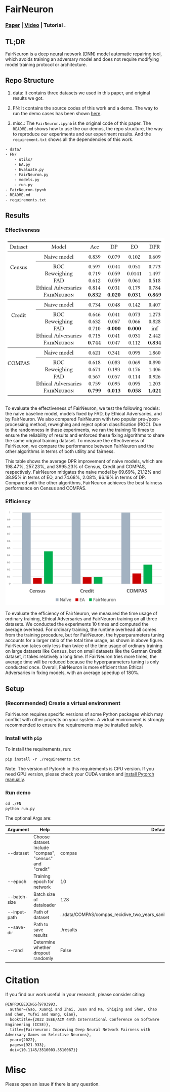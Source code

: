 # FairNeuron

### [Paper](https://arxiv.org/abs/2204.02567) | [Video](https://youtu.be/pAe4os3JjA0) | Tutorial . 

## TL;DR

FairNeuron is a deep neural network (DNN) model automatic repairing tool, which avoids training an adversary model and does not require modifying model training protocol or architecture.

## Repo Structure

1. data: It contains three datasets we used in this paper, and original results we got.

2. FN: It contains the source codes of this work and a demo. The way to run the demo cases has been shown [here](#setup).

4. misc.: The `FairNeuron.ipynb` is the original code of this paper. The `README.md` shows how to use the our demos, the repo structure, the way to reproduce our experiments and our experiment results. And the `requirement.txt` shows all the dependencies of this work.

```
- data/
- FN/
    - utils/
    - EA.py
    - Evaluate.py
    - FairNeuron.py
    - models.py
    - run.py
- FairNeuron.ipynb
- README.md
- requirements.txt
```


## Results
### Effectiveness
![Rebuttal](./appendix.png)

To evaluate the effectiveness of FairNeuron, we test the following models: the naive baseline model, models fixed by FAD, by Ethical Adversaries, and by FairNeuron. We also compared FairNeuron with two popular pre-/post-processing method, reweighing and reject option classification (ROC). Due to the randomness in these experiments, we ran the training 10 times to ensure the reliability of results and enforced these fixing algorithms to share the same original training dataset. To measure the effectiveness of FairNeuron, we compare the performance between FairNeuron and the other algorithms in terms of both utility and fairness. 

This table shows the average DPR improvement of naive models, which are 198.47%, 257.23%, and 3995.23% of Census, Credit and COMPAS, respectively. FairNeuron mitigates the naive model by 69.69%, 21.12% and 38.95% in terms of EO, and 74.68%, 2.08%, 96.19% in terms of DP. Compared with the other algorithms, FairNeuron achieves the best fairness performance on Census and COMPAS. 

### Efficiency
![Efficiency](./effi1.png)

To evaluate the efficiency of FairNeuron, we measured the time usage of ordinary training, Ethical Adversaries and FairNeuron training on all three datasets. We conducted the experiments 10 times and computed the average overhead. For ordinary training, the runtime overhead all comes from the training procedure, but for FairNeuron, the hyperparameters tuning accounts for a larger ratio of the total time usage, as shown in above figure. FairNeuron takes only less than twice of the time usage of ordinary training on large datasets like Census, but on small datasets like the German Credit dataset, it takes relatively a long time. If FairNeuron tries more times, the average time will be reduced because the hyperparameters tuning is only conducted once. Overall, FairNeuron is more efficient than Ethical Adversaries in fixing models, with an average speedup of 180%.

## <span id="setup">Setup</span>
### (Recommended) Create a virtual environment
FairNeuron requires specific versions of some Python packages which may conflict with other projects on your system. A virtual environment is strongly recommended to ensure the requirements may be installed safely.

### Install with `pip`
To install the requirements, run:

`pip install -r ./requirements.txt`

Note: The version of Pytorch in this requirements is CPU version. If you need GPU version, please check your CUDA version and [install Pytorch manually](https://pytorch.org/).

### Run demo

```shell
cd ./FN
python run.py
```

The optional Args are:

| Argument     | Help                                                    | Default                                                      |
| ------------ | ------------------------------------------------------- | ------------------------------------------------------------ |
| --dataset    | Choose dataset. Include "compas", "census" and "credit" | compas                                                       |
| --epoch      | Training epoch for network                              | 10                                                           |
| --batch-size | Batch size of dataloader                                | 128                                                          |
| --input-path | Path of dataset                                         | ../data/COMPAS/compas_recidive_two_years_sanitize_age_category_jail_time_decile_score.csv |
| --save-dir   | Path to save results                                    | ./results                                                    |
| --rand       | Determine whether dropout randomly                      | False                                                        |



# Citation

If you find our work useful in your research, please consider citing:

```
@INPROCEEDINGS{9793993,
  author={Gao, Xuanqi and Zhai, Juan and Ma, Shiqing and Shen, Chao and Chen, Yufei and Wang, Qian},
  booktitle={2022 IEEE/ACM 44th International Conference on Software Engineering (ICSE)}, 
  title={Fairneuron: Improving Deep Neural Network Fairness with Adversary Games on Selective Neurons}, 
  year={2022},
  pages={921-933},
  doi={10.1145/3510003.3510087}}
```



# Misc

Please open an issue if there is any question.

